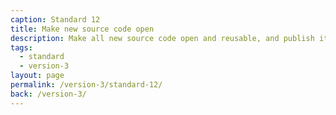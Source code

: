```yaml
---
caption: Standard 12
title: Make new source code open
description: Make all new source code open and reusable, and publish it under appropriate licences. Or if this is not possible, provide a convincing explanation of why this cannot be done for specific subsets of the source code.
tags:
  - standard
  - version-3
layout: page
permalink: /version-3/standard-12/
back: /version-3/
---
```

